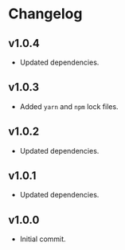 # Changelog

## v1.0.4

- Updated dependencies.

## v1.0.3

- Added `yarn` and `npm` lock files.

## v1.0.2

- Updated dependencies.

## v1.0.1

- Updated dependencies.

## v1.0.0

- Initial commit.
